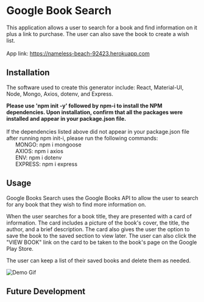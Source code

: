 # Google Book Search 
This application allows a user to search for a book and find information on it plus a link to purchase. The user can also save the book to create a wish list. 
<br>
<br>
App link:  https://nameless-beach-92423.herokuapp.com

## Installation
The software used to create this generator include: React, Material-UI, Node, Mongo, Axios, dotenv, and Express. 

**Please use 'npm init -y' followed by npm-i to install the NPM dependencies. Upon installation, confirm that all the packages were installed and appear in your package.json file.**
<br>
<br> 
If the dependencies listed above did not appear in your package.json file after running npm init-i, please run the following commands:
<br>
&nbsp;&nbsp;&nbsp;&nbsp;&nbsp;&nbsp;MONGO: npm i mongoose
<br>
&nbsp;&nbsp;&nbsp;&nbsp;&nbsp;&nbsp;AXIOS: npm i axios
<br>
&nbsp;&nbsp;&nbsp;&nbsp;&nbsp;&nbsp;ENV: npm i dotenv
<br>
&nbsp;&nbsp;&nbsp;&nbsp;&nbsp;&nbsp;EXPRESS: npm i express
<br>

## Usage
Google Books Search uses the Google Books API to allow the user to search for any book that they wish to find more information on. 

When the user searches for a book title, they are presented with a card of information. The card includes a picture of the book's cover, the title, the author, and a brief description. The card also gives the user the option to save the book to the saved section to view later. The user can also click the "VIEW BOOK" link on the card to be taken to the book's page on the Google Play Store.

The user can keep a list of their saved books and delete them as needed.

![Demo Gif](public/assets/images/ReactApp.gif)

## Future Development
